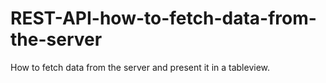 # REST-API-how-to-fetch-data-from-the-server
How to fetch data from the server and present it in a tableview.
